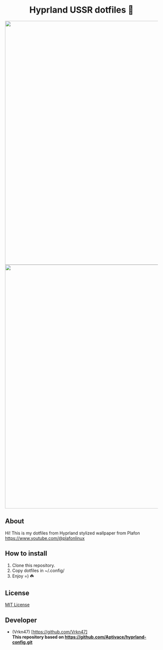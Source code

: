 <h1 align="center">
  Hyprland USSR dotfiles 🍁
</h1>

<p align="center">
 <img src="https://i.ibb.co/BZHmH9L/2024-11-06-212537-hyprshot.png" width="800">
 <img src="https://i.ibb.co/M1tYVpn/2024-11-07-205426-hyprshot.png" width="800">
</p>

## About

Hi! This is my dotfiles from Hyprland stylized wallpaper from Plafon https://www.youtube.com/@plafonlinux 

## How to install

1. Clone this repository.
2. Copy dotfiles in ~/.config/
3. Enjoy =) ☘️


## License

[MIT License]([LICENSE](https://ru.wikipedia.org/wiki/Лицензия_MIT)) 

## Developer

- (Vrkn47) [https://github.com/Vrkn47] <br/>
**This repository based on https://github.com/Aptivace/hyprland-config.git**
